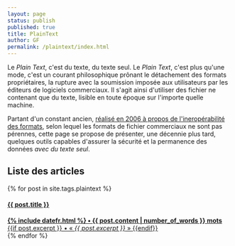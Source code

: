 ```yaml
---
layout: page
status: publish
published: true
title: PlainText
author: GF
permalink: /plaintext/index.html
---
```


Le _Plain Text_, c'est du texte, du texte seul. Le _Plain Text_, c'est plus qu'une mode, c'est un courant philosophique prônant le détachement des formats propriétaires, la rupture avec la soumission imposée aux utilisateurs par les éditeurs de logiciels commerciaux. Il s'agit ainsi d'utiliser des fichier ne contenant que du texte, lisible en toute époque sur l'importe quelle machine. 

Partant d'un constant ancien, [réalisé en 2006 à propos de l'ineropérabilité des formats](/2006/04/13/opendocument-et-linteroperabilite-des-formats/), selon lequel les formats de fichier commerciaux ne sont pas pérennes, cette page se propose de présenter, une décennie plus tard, quelques outils capables d'assurer la sécurité et la permanence des données _avec du texte seul_.

<div class="list-group panel panel-primary" markdown="0">
    <div class="panel-heading" markdown="0">
            <h2 class="panel-title">Liste des articles</h2>
    </div>
    <div class="list-group" markdown="0">
    {% for post in site.tags.plaintext %}
        <a class="list-group-item" href="{{ post.url }}">
            <h4 class="list-group-item-leading">{{ post.title }}</h4>
            <div class="list-group-item-text">
                <strong>{% include datefr.html %} • 
                {{ post.content | number_of_words }} mots</strong>
                {{if post.excerpt }}
                    • &laquo; <em>{{ post.excerpt }}</em> &raquo;
                {{endif}}
            </div>
        </a>
    {% endfor %}
    </div>
</div>